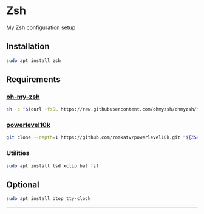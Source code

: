 # Zsh

My Zsh configuration setup

## Installation

```sh
sudo apt install zsh
```

## Requirements

### [oh-my-zsh](https://ohmyz.sh/)

```sh
sh -c "$(curl -fsSL https://raw.githubusercontent.com/ohmyzsh/ohmyzsh/master/tools/install.sh)"
```

### [powerlevel10k](https://github.com/romkatv/powerlevel10k)

```sh
git clone --depth=1 https://github.com/romkatv/powerlevel10k.git "${ZSH_CUSTOM:-$HOME/.oh-my-zsh/custom}/themes/powerlevel10k"
```

### Utilities

```sh
sudo apt install lsd xclip bat fzf
```

## Optional

```sh
sudo apt install btop tty-clock
```

---
